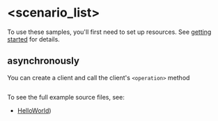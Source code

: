 # <scenario_list>

To use these samples, you'll first need to set up resources. See [getting started](https://github.com/Azure/azure-sdk-for-net/blob/main/sdk/searchdpg/Azure.Search.Documents/README.md#getting-started) for details.

## <scenario> asynchronously

You can create a client and call the client's `<operation>` method

```C# Snippet:Azure_Search_Documents_ScenarioAsync
```

To see the full example source files, see:
* [HelloWorld](https://github.com/Azure/azure-sdk-for-net/blob/main/sdk/searchdpg/Azure.Search.Documents/tests/Samples/Sample1_HelloWorldAsync.cs))

<!-- please refer to <https://github.com/Azure/azure-sdk-for-net/main/sdk/template/Azure.Template/samples/Sample1_HelloWorldAsync.md> to write sample readme file. -->